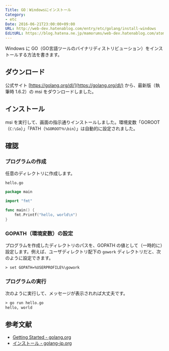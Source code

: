 ```yaml
---
Title: GO：Windowsにインストール
Category:
- etc
Date: 2016-06-21T23:00:00+09:00
URL: http://web-dev.hatenablog.com/entry/etc/golang/install-windows
EditURL: https://blog.hatena.ne.jp/mamorums/web-dev.hatenablog.com/atom/entry/10328749687178794389
---
```


Windows に GO（GO言語ツールのバイナリディストリビューション）をインストールする方法を書きます。


## ダウンロード
公式サイト [https://golang.org/dl/](https://golang.org/dl/) から、最新版（執筆時 1.6.2）の msi をダウンロードしました。


## インストール
msi を実行して、画面の指示通りインストールしました。環境変数「GOROOT（`C:\Go`）」「PATH（`%GOROOT％\bin`）」は自動的に設定されました。


## 確認
### プログラムの作成
任意のディレクトリに作成します。

`hello.go`

```go
package main

import "fmt"

func main() {
    fmt.Printf("hello, world\n")
}
```

### GOPATH（環境変数）の設定
プログラムを作成したディレクトリのパスを、GOPATH の値として（一時的に）設定します。例えば、ユーザディレクトリ配下の `gowork` ディレクトリだと、次のように設定できます。

```txt
> set GOPATH=%USERPROFILE%\gowork
```

### プログラムの実行
次のように実行して、メッセージが表示されれば大丈夫です。

```txt
> go run hello.go
hello, world
```


## 参考文献
- [Getting Started - golang.org](https://golang.org/doc/install)
- [インストール - golang-jp.org](http://golang-jp.org/doc/install)

